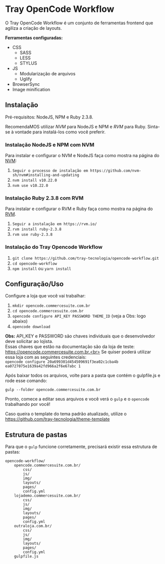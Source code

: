 # Tray OpenCode Workflow

O Tray OpenCode Workflow é um conjunto de ferramentas frontend que agiliza a criação de layouts.

**Ferramentas configuradas:**
* CSS
  * SASS
  * LESS
  * STYLUS
* JS
  * Modularização de arquivos
  * Uglify
* BrowserSync
* Image minification

## Instalação
Pré-requisitos: NodeJS, NPM e Ruby 2.3.8.

RecomendaMOS utilizar *NVM* para NodeJS e NPM e *RVM* para Ruby. Sinta-se à vontade para instalá-los como você preferir.

### Instalação NodeJS e NPM com NVM
Para instalar e configurar o NVM e NodeJS faça como mostra na página do [NVM](https://github.com/nvm-sh/nvm#installing-and-updating):
1. `Seguir o processo de instalação em https://github.com/nvm-sh/nvm#installing-and-updating`
2. `nvm install v10.22.0`
3. `nvm use v10.22.0`


### Instalação Ruby 2.3.8 com RVM
Para instalar e configurar o RVM e Ruby faça como mostra na página do [RVM](https://rvm.io/rvm/install).
1. `Seguir a instalação em https://rvm.io/`
2. `rvm install ruby-2.3.8`
3. `rvm use ruby-2.3.8`

### Instalação do Tray Opencode Workflow
1. `git clone https://github.com/tray-tecnologia/opencode-workflow.git`
2. `cd opencode-workflow`
3. `npm install` ou `yarn install`

## Configuração/Uso

Configure a loja que você vai trabalhar:

1. `mkdir opencode.commercesuite.com.br`
2. `cd opencode.commercesuite.com.br`
3. `opencode configure API_KEY PASSWORD THEME_ID` (veja a Obs: logo abaixo)
4. `opencode download`

**Obs:** API_KEY e PASSWORD são chaves individuais que o desenvolvedor deve solicitar ao lojista.<br>
Essas chaves que estão na documentação são da loja de teste: https://opencode.commercesuite.com.br.<br>
Se quiser poderá utilizar essa loja com as seguintes credenciais:<br>
`opencode configure 20a699301d454509691f3ea02c1cba4b ea0727075e1639a42fd966a2f6e67abc 1`

Após baixar todos os arquivos, volte para a pasta que contém o gulpfile.js e rode esse comando:

`gulp --folder opencode.commercesuite.com.br`

Pronto, comece a editar seus arquivos e você verá o `gulp` e o `opencode` trabalhando por você!

Caso queira o template do tema padrão atualizado, utilize o https://github.com/tray-tecnologia/theme-template

## Estrutura de pastas

Para que o `gulp` funcione corretamente, precisará existir essa estrutura de pastas:

    opencode-workflow/
        opencode.commercesuite.com.br/
            css/
            js/
            img/
            layouts/
            pages/
            config.yml
        lojademo.commercesuite.com.br/
            css/
            js/
            img/
            layouts/
            pages/
            config.yml
        outraloja.com.br/
            css/
            js/
            img/
            layouts/
            pages/
            config.yml
        gulpfile.js

